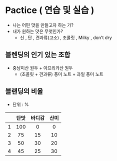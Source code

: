 # Pactice ( 연습 및 실습 )
- 나는 어떤 맛을 만들고자 하는 가?
- 내가 원하는 맛은 무엇인가?
    - 신 , 단 , 견과류(고소) , 초콜릿 , Milky , don't dry

## 블렌딩의 인기 있는 조합
- 중남미산 원두 + 아프리카산 원두
    - (초콜릿 + 견과류) 풍미 노트 + 과일 풍미 노트

## 블랜딩의 비율
- 단위 : %

|   | 단맛 | 바디감 | 산미 |
| :---: | :---: | :---: | :---: |
| 1 | 100 | 0 | 0 |
| 2 | 75 | 15 | 10 |
| 3 | 50 | 30 | 20 |
| 4 | 45 | 25 | 30 |
